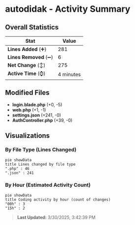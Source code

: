 # autodidak - Activity Summary 

## Overall Statistics

| Stat                   | Value                                                             |
| ---------------------- | ----------------------------------------------------------------- |
| **Lines Added** (➕)   | 281                                          |
| **Lines Removed** (➖) | 6                                        |
| **Net Change** (↕)    | 275                |
| **Active Time** (⌚)   | 4 minutes |


## Modified Files
- **login.blade.php** (+0, -5)
- **web.php** (+1, -1)
- **settings.json** (+241, -0)
- **AuthController.php** (+39, -0)

## Visualizations

### By File Type (Lines Changed)

```mermaid
pie showData
title Lines changed by file type
".php" : 46
".json" : 241
```

### By Hour (Estimated Activity Count)

```mermaid
pie showData
title Coding activity by hour (count of changes)
"00h" : 3
"15h" : 2
```


> **Last Updated:** 3/30/2025, 3:42:39 PM